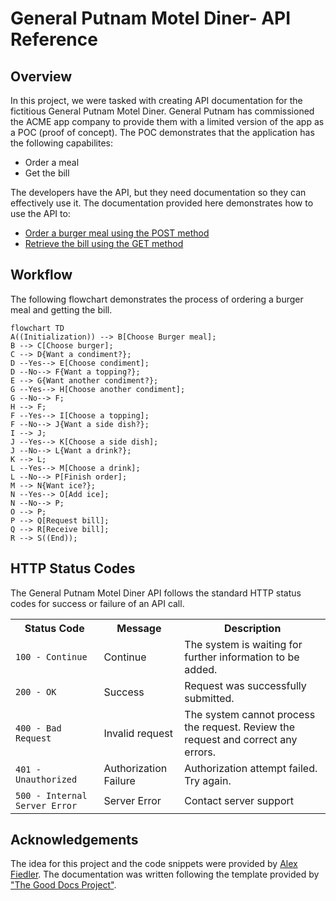 # General Putnam Motel Diner- API Reference
## Overview
In this project, we were tasked with creating API documentation for the fictitious General Putnam Motel Diner. General Putnam has commissioned the ACME app company to provide them with a limited version of the app as a POC (proof of concept). The POC demonstrates that the application has the following capabilites:
* Order a meal
* Get the bill

The developers have the API, but they need documentation so they can effectively use it. The documentation provided here demonstrates how to use the API to:
* <a href=post.md>Order a burger meal using the POST method</a>
* <a href=get.md>Retrieve the bill using the GET method</a>
## Workflow
The following flowchart demonstrates the process of ordering a burger meal and getting the bill.
```mermaid
flowchart TD
A((Initialization)) --> B[Choose Burger meal];
B --> C[Choose burger];
C --> D{Want a condiment?};
D --Yes--> E[Choose condiment];
D --No--> F{Want a topping?};
E --> G{Want another condiment?};
G --Yes--> H[Choose another condiment];
G --No--> F;
H --> F;
F --Yes--> I[Choose a topping];
F --No--> J{Want a side dish?};
I --> J;
J --Yes--> K[Choose a side dish];
J --No--> L{Want a drink?};
K --> L;
L --Yes--> M[Choose a drink];
L --No--> P[Finish order];
M --> N{Want ice?};
N --Yes--> O[Add ice];
N --No--> P;
O --> P;
P --> Q[Request bill];
Q --> R[Receive bill];
R --> S((End));
```
## HTTP Status Codes
The General Putnam Motel Diner API follows the standard HTTP status codes for success or failure of an API call.
<table>
	<tr>
		<th>Status Code</th>
		<th>Message</th>
    <th>Description</th>
	</tr>
  <tr>
    <td><code>100 - Continue</code></td>
    <td>Continue</td>
    <td>The system is waiting for further information to be added.</td>
  </tr>
	<tr>
		<td><code>200 - OK</code></td>
    <td>Success</td>
		<td>Request was successfully submitted.</td>
  </tr>
	<tr>
		<td><code>400 - Bad Request</code></td>
    <td>Invalid request</td>
		<td>The system cannot process the request. Review the request and correct any errors.</td>
	</tr>
  <tr>
		<td><code>401 - Unauthorized</code></td>
    <td>Authorization Failure</td>
		<td>Authorization attempt failed. Try again. </td>
	</tr>
 <tr>
   <td><code>500 - Internal Server Error</code></td>
   <td>Server Error</td>
   <td> Contact server support</td>
 </tr>
</table>

## Acknowledgements
The idea for this project and the code snippets were provided by <a href="https://docs.google.com/document/d/11uNd8m5EorsLjGV84CjiJehiM8PxT2pdNbDFOnP3cDI/edit#heading=h.myhyr8hjvpl1">Alex Fiedler</a>. The documentation was written following the template provided by <a href="https://github.com/thegooddocsproject/templates/blob/master/api-reference/about-api-reference.md">"The Good Docs Project"</a>.
